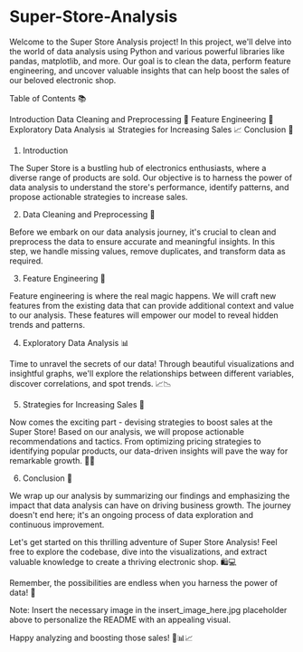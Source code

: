 # Super-Store-Analysis

Welcome to the Super Store Analysis project! In this project, we'll delve into the world of data analysis using Python and various powerful libraries like pandas, matplotlib, and more. Our goal is to clean the data, perform feature engineering, and uncover valuable insights that can help boost the sales of our beloved electronic shop.

Table of Contents 📚

Introduction 
Data Cleaning and Preprocessing 🧹
Feature Engineering 🔧
Exploratory Data Analysis 📊
Strategies for Increasing Sales 📈
Conclusion 🏁

1. Introduction

The Super Store is a bustling hub of electronics enthusiasts, where a diverse range of products are sold. Our objective is to harness the power of data analysis to understand the store's performance, identify patterns, and propose actionable strategies to increase sales.

2. Data Cleaning and Preprocessing 🧹

Before we embark on our data analysis journey, it's crucial to clean and preprocess the data to ensure accurate and meaningful insights. In this step, we handle missing values, remove duplicates, and transform data as required.

3. Feature Engineering 🔧
 
Feature engineering is where the real magic happens. We will craft new features from the existing data that can provide additional context and value to our analysis. These features will empower our model to reveal hidden trends and patterns.

4. Exploratory Data Analysis 📊
 
Time to unravel the secrets of our data! Through beautiful visualizations and insightful graphs, we'll explore the relationships between different variables, discover correlations, and spot trends. 📈📉

5. Strategies for Increasing Sales 🚀
 
Now comes the exciting part - devising strategies to boost sales at the Super Store! Based on our analysis, we will propose actionable recommendations and tactics. From optimizing pricing strategies to identifying popular products, our data-driven insights will pave the way for remarkable growth. 💸💡

6. Conclusion 🏁
 
We wrap up our analysis by summarizing our findings and emphasizing the impact that data analysis can have on driving business growth. The journey doesn't end here; it's an ongoing process of data exploration and continuous improvement.

Let's get started on this thrilling adventure of Super Store Analysis! Feel free to explore the codebase, dive into the visualizations, and extract valuable knowledge to create a thriving electronic shop. 🛍️💻

Remember, the possibilities are endless when you harness the power of data! 🌟

Note: Insert the necessary image in the insert_image_here.jpg placeholder above to personalize the README with an appealing visual.

Happy analyzing and boosting those sales! 🚀📊📈                                                                
